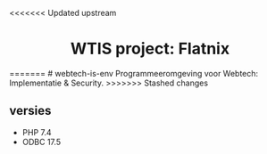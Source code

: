 <<<<<<< Updated upstream
<h1 align="center">
    WTIS project: Flatnix
</h1>
=======
# webtech-is-env
Programmeeromgeving voor Webtech: Implementatie &amp; Security.
>>>>>>> Stashed changes

## versies
- PHP 7.4
- ODBC 17.5
